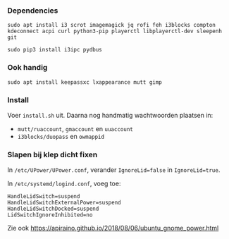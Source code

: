 ### Dependencies
    sudo apt install i3 scrot imagemagick jq rofi feh i3blocks compton kdeconnect acpi curl python3-pip playerctl libplayerctl-dev sleepenh git

    sudo pip3 install i3ipc pydbus

### Ook handig
    sudo apt install keepassxc lxappearance mutt gimp

### Install
Voer `install.sh` uit. Daarna nog handmatig wachtwoorden plaatsen in:
- `mutt/ruaccount`, `gmaccount` en `uuaccount`
- `i3blocks/duopass` en `owmappid`

### Slapen bij klep dicht fixen
In `/etc/UPower/UPower.conf`, verander `IgnoreLid=false` in `IgnoreLid=true`.

In `/etc/systemd/logind.conf`, voeg toe:

    HandleLidSwitch=suspend
    HandleLidSwitchExternalPower=suspend
    HandleLidSwitchDocked=suspend
    LidSwitchIgnoreInhibited=no 

Zie ook https://apiraino.github.io/2018/08/06/ubuntu_gnome_power.html
